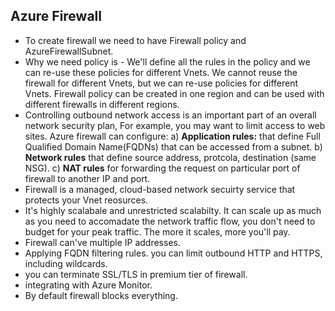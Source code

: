 ## Azure Firewall

- To create firewall we need to have Firewall policy and AzureFirewallSubnet.
- Why we need policy is - We'll define all the rules in the policy and we can re-use these policies for different Vnets. We cannot reuse the firewall for different Vnets, but we can re-use policies for different Vnets. Firewall policy can be created in one region and can be used with different firewalls in different regions.
- Controlling outbound network access is an important part of an overall network security plan, For example, you may want to limit access to web sites.
  Azure firewall can configure:
  a) **Application rules:** that define Full Qualified Domain Name(FQDNs) that can be accessed from a subnet.
  b) **Network rules** that define source address, protcola, destination (same NSG).
  c) **NAT rules** for forwarding the request on particular port of firewall to another IP and port.
- Firewall is a managed, cloud-based network secuirty service that protects your Vnet reosurces.
- It's highly scalabale and unrestricted scalabilty. It can scale up as much as you need to accomadate the network traffic flow, you don't need to budget for your peak traffic. The more it scales, more you'll pay.
- Firewall can've multiple IP addresses.
- Applying FQDN filtering rules. you can limit outbound HTTP and HTTPS, including wildcards.
- you can terminate SSL/TLS in premium tier of firewall.
- integrating with Azure Monitor.
- By default firewall blocks everything.
